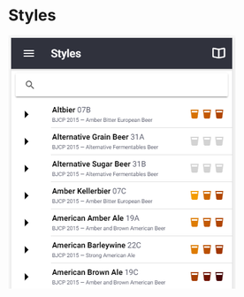 # Styles

![Multiple style guidelines from BJCP, Brewers Association, Norbrygg, SHBF](.gitbook/assets/image%20%2838%29.png)

